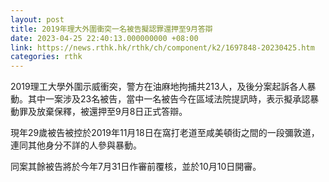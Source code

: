 ```yaml
---
layout: post
title: 2019年理大外圍衝突一名被告擬認罪還押至9月答辯
date: 2023-04-25 22:40:13.000000000 +08:00
link: https://news.rthk.hk/rthk/ch/component/k2/1697848-20230425.htm
categories: rthk
---
```


2019理工大學外圍示威衝突，警方在油麻地拘捕共213人，及後分案起訴各人暴動。其中一案涉及23名被告，當中一名被告今在區域法院提訊時，表示擬承認暴動罪及放棄保釋，被還押至9月8日正式答辯。

現年29歲被告被控於2019年11月18日在窩打老道至咸美頓街之間的一段彌敦道，連同其他身分不詳的人參與暴動。

同案其餘被告將於今年7月31日作審前覆核，並於10月10日開審。
